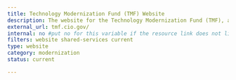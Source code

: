 ```yaml
---
title: Technology Modernization Fund (TMF) Website
description: The website for the Technology Modernization Fund (TMF), an innovative funding vehicle that gives agencies additional ways to deliver services to the American public more quickly, better secure sensitive systems and data, and use taxpayer dollars more efficiently.
external_url: tmf.cio.gov/
internal: no #put no for this variable if the resource link does not live on CIO.gov
filters: website shared-services current
type: website
category: modernization
status: current

---
```

